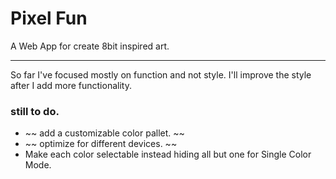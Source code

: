 # Pixel Fun
A Web App for create 8bit inspired art.
***
So far I've focused mostly on function and not style. I'll improve the style after I add more functionality.

### still to do.
* ~~ add a customizable color pallet. ~~
* ~~ optimize for different devices. ~~
* Make each color selectable instead hiding all but one for Single Color Mode.